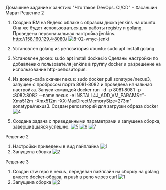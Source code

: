 Домашнее задание к занятию "Что такое DevOps. СI/СD" - Хасаншин Марат
Решение 2
1. Создана ВМ на Яндекс облаке с образом диска jenkins на ubuntu. Она же будет использоваться для работы registry и golang. Проведена первоначальная настройка jenkins. http://158.160.129.4:8080/ ![8-02-vmyc-jenki](https://github.com/user-attachments/assets/6d416fe3-bd80-47db-aea5-2bca8cf02d79)
2. Установлен golang из репозитория ubuntu: sudo apt install golang
3. Установлен докер: sudo apt install docker.io Сделаны настройки по добавлению пользователя jenkins в группу docker и разрешение на использование http-репозитория.
4. Из докер-хаба скачан nexus: sudo docker pull sonatype/nexus3, запущен с пробросом порта 8081-8082 и проведена начальная настройка. Запуск командой docker run -d -p 8081:8081 -p :8082:8082 --name nexus -e INSTALL4J_ADD_VM_PARAMS="-Xms512m -Xmx512m -XX:MaxDirectMemorySize=273m" sonatype/nexus3. Создан репозиторий для загрузки образа docker ![4](https://github.com/user-attachments/assets/55887d10-af4e-46c3-9911-1a492c7702b9)


5. Создана задача с приведенными параметрами и запущена сборка, завершившаяся успешно.
![5](https://github.com/user-attachments/assets/b6a3bab4-4206-4003-93c4-41fb7795033a)
![6](https://github.com/user-attachments/assets/10f205eb-19f4-49e7-8db4-d1f60678c91b)
![7](https://github.com/user-attachments/assets/85deda08-e588-407b-b4ea-539e5ea52653)

Решение 2
1. Настройки приведены в вид пайплайна 
![1](https://github.com/user-attachments/assets/19e02822-0d20-4844-9d98-c55181ced905)
2. Запущена сборка
![2](https://github.com/user-attachments/assets/0daa813a-d2dd-4488-9082-55d7ff38d659)


Решение 3
1. Создан raw repo в nexus, переделан пайплайн на сборку на golang вместо docker-образа, и push в репо через curl
![1](https://github.com/user-attachments/assets/13867780-75b3-40a3-8866-819cd1d6158c)
2. Запущена сборка 
![2](https://github.com/user-attachments/assets/8ee2de5b-09a4-48e8-8876-e2b2cba1ac29)
